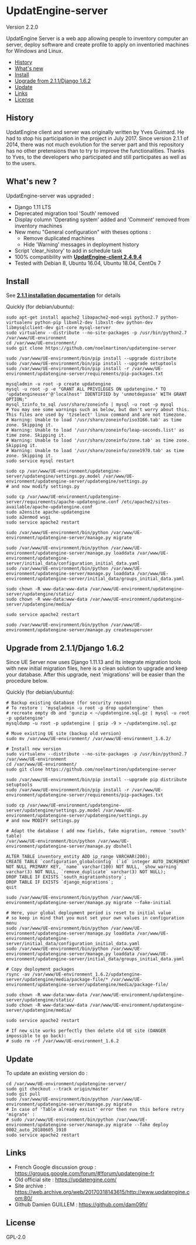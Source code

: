 # UpdatEngine-server

Version 2.2.0

UpdatEngine Server is a web app allowing people to inventory computer an server, deploy software and create profile to apply on inventoried machines for Windows and Linux.

- [History](#history)
- [What's new](#whats-new-)
- [Install](#install)
- [Upgrade from 2.1.1/Django 1.6.2](#upgrade-from-211django-162)
- [Update](#update)
- [Links](#links)
- [License](#license)

## History
UpdatEngine client and server was originally written by Yves Guimard.
He had to stop his participation in the project in July 2017.
Since version 2.1.1 of 2014, there was not much evolution for the server part and this repository has no other pretensions than to try to improve the functionalities.
Thanks to Yves, to the developers who participated and still participates as well as to the users.

## What's new ?
UpdatEngine-server was upgraded :
- Django 1.11 LTS
- Deprecated migration tool 'South' removed
- Display column 'Operating system' added and 'Comment' removed from inventory machines
- New menu "General configuration" with theses options :
  - Remove duplicated machines
  - Hide 'Warning' messages in deployment history
- Script 'clear_history' to add in schedule task
- 100% compatibility with [**UpdatEngine-client 2.4.9.4**](https://github.com/dam09fr/updatengine-client/releases)
- Tested with Debian 8, Ubuntu 16.04, Ubuntu 18.04, CentOs 7

## Install
See [**2.1.1 installation documentation**](https://updatengine.com/) for details

Quickly (for debian/ubuntu):
  ```
sudo apt-get install apache2 libapache2-mod-wsgi python2.7 python-virtualenv python-pip libxml2-dev libxslt-dev python-dev libmysqlclient-dev git-core mysql-server
sudo virtualenv --distribute --no-site-packages -p /usr/bin/python2.7 /var/www/UE-environment
cd /var/www/UE-environment/
sudo git clone https://github.com/noelmartinon/updatengine-server

sudo /var/www/UE-environment/bin/pip install --upgrade distribute
sudo /var/www/UE-environment/bin/pip install --upgrade setuptools
sudo /var/www/UE-environment/bin/pip install -r /var/www/UE-environment/updatengine-server/requirements/pip-packages.txt

mysqladmin -u root -p create updatengine
mysql -u root -p -e "GRANT ALL PRIVILEGES ON updatengine.* TO 'updatengineuser'@'localhost' IDENTIFIED by 'unmotdepasse' WITH GRANT OPTION;"
mysql_tzinfo_to_sql /usr/share/zoneinfo | mysql -u root -p mysql
# You may see some warnings such as below, but don't worry about this. This files are used by 'tzselect' linux command and are not timezone.
# Warning: Unable to load '/usr/share/zoneinfo/iso3166.tab' as time zone. Skipping it.
# Warning: Unable to load '/usr/share/zoneinfo/leap-seconds.list' as time zone. Skipping it.
# Warning: Unable to load '/usr/share/zoneinfo/zone.tab' as time zone. Skipping it.
# Warning: Unable to load '/usr/share/zoneinfo/zone1970.tab' as time zone. Skipping it.
sudo service mysql restart

sudo cp /var/www/UE-environment/updatengine-server/updatengine/settings.py.model /var/www/UE-environment/updatengine-server/updatengine/settings.py
# and now modify settings.py

sudo cp /var/www/UE-environment/updatengine-server/requirements/apache-updatengine.conf /etc/apache2/sites-available/apache-updatengine.conf
sudo a2ensite apache-updatengine
sudo a2enmod wsgi
sudo service apache2 restart

sudo /var/www/UE-environment/bin/python /var/www/UE-environment/updatengine-server/manage.py migrate

sudo /var/www/UE-environment/bin/python /var/www/UE-environment/updatengine-server/manage.py loaddata /var/www/UE-environment/updatengine-server/initial_data/configuration_initial_data.yaml
sudo /var/www/UE-environment/bin/python /var/www/UE-environment/updatengine-server/manage.py loaddata /var/www/UE-environment/updatengine-server/initial_data/groups_initial_data.yaml

sudo chown -R www-data:www-data /var/www/UE-environment/updatengine-server/updatengine/static/
sudo chown -R www-data:www-data /var/www/UE-environment/updatengine-server/updatengine/media/

sudo service apache2 restart

sudo /var/www/UE-environment/bin/python /var/www/UE-environment/updatengine-server/manage.py createsuperuser
  ```

## Upgrade from 2.1.1/Django 1.6.2
Since UE Server now uses Django 1.11.13 and its integrate migration tools with new initial migration files, here is a clean solution to upgrade and keep your database.
After this upgrade, next 'migrations' will be easier than the procedure below.

Quickly (for debian/ubuntu):
  ```
# Backup existing database (for security reason)
# To restore : 'mysqladmin -u root -p drop updatengine' then
# recreate empty db and 'gunzip < ~/updatengine.sql.gz | mysql -u root -p updatengine'
mysqldump -u root -p updatengine | gzip -9 > ~/updatengine.sql.gz

# Move existing UE site (backup old version)
sudo mv /var/www/UE-environment/ /var/www/UE-environment_1.6.2/

# Install new version
sudo virtualenv --distribute --no-site-packages -p /usr/bin/python2.7 /var/www/UE-environment
cd /var/www/UE-environment/
sudo git clone https://github.com/noelmartinon/updatengine-server

sudo /var/www/UE-environment/bin/pip install --upgrade pip distribute setuptools
sudo /var/www/UE-environment/bin/pip install -r /var/www/UE-environment/updatengine-server/requirements/pip-packages.txt

sudo cp /var/www/UE-environment/updatengine-server/updatengine/settings.py.model /var/www/UE-environment/updatengine-server/updatengine/settings.py
# and now MODIFY settings.py

# Adapt the database ( add new fields, fake migration, remove 'south' table)
/var/www/UE-environment/bin/python /var/www/UE-environment/updatengine-server/manage.py dbshell

ALTER TABLE inventory_entity ADD ip_range VARCHAR(200);
CREATE TABLE `configuration_globalconfig` (`id` integer AUTO_INCREMENT NOT NULL PRIMARY KEY, `name` varchar(100) NOT NULL, `show_warning` varchar(3) NOT NULL, `remove_duplicate` varchar(3) NOT NULL);
DROP TABLE IF EXISTS `south_migrationhistory`;
DROP TABLE IF EXISTS `django_migrations`;
quit

sudo /var/www/UE-environment/bin/python /var/www/UE-environment/updatengine-server/manage.py migrate --fake-initial

# Here, your global deployment period is reset to initial value
# so keep in mind that you must set your own values in configuration menu
sudo /var/www/UE-environment/bin/python /var/www/UE-environment/updatengine-server/manage.py loaddata /var/www/UE-environment/updatengine-server/initial_data/configuration_initial_data.yaml
sudo /var/www/UE-environment/bin/python /var/www/UE-environment/updatengine-server/manage.py loaddata /var/www/UE-environment/updatengine-server/initial_data/groups_initial_data.yaml

# Copy deployment packages
rsync -av /var/www/UE-environment_1.6.2/updatengine-server/updatengine/media/package-file/* /var/www/UE-environment/updatengine-server/updatengine/media/package-file/

sudo chown -R www-data:www-data /var/www/UE-environment/updatengine-server/updatengine/static/
sudo chown -R www-data:www-data /var/www/UE-environment/updatengine-server/updatengine/media/

sudo service apache2 restart

# If new site works perfectly then delete old UE site (DANGER impossible to go back):
# sudo rm -rf /var/www/UE-environment_1.6.2
  ```

## Update
To update an existing version do :
  ```
cd /var/www/UE-environment/updatengine-server/
sudo git checkout --track origin/master
sudo git pull
sudo /var/www/UE-environment/bin/python /var/www/UE-environment/updatengine-server/manage.py migrate
# In case of 'Table already exsist' error then run this before retry 'migrate' :
# sudo /var/www/UE-environment/bin/python /var/www/UE-environment/updatengine-server/manage.py migrate --fake deploy 0002_auto_20180605_1910
sudo service apache2 restart
  ```
  
## Links
- French Google discussion group : https://groups.google.com/forum/#!forum/updatengine-fr
- Old official site : https://updatengine.com/
- Site archive : https://web.archive.org/web/20170318143615/http://www.updatengine.com:80/
- Github Damien GUILLEM : https://github.com/dam09fr/

## License
GPL-2.0
